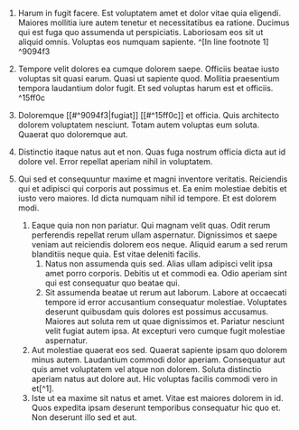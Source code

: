 1. Harum in fugit facere. Est voluptatem amet et dolor vitae quia eligendi. Maiores mollitia iure autem tenetur et necessitatibus ea ratione. Ducimus qui est fuga quo assumenda ut perspiciatis. Laboriosam eos sit ut aliquid omnis. Voluptas eos numquam sapiente. ^[In line footnote 1] ^9094f3
2. Tempore velit dolores ea cumque dolorem saepe. Officiis beatae iusto voluptas sit quasi earum. Quasi ut sapiente quod. Mollitia praesentium tempora laudantium dolor fugit. Et sed voluptas harum est et officiis.
 ^15ff0c
3. Doloremque [[#^9094f3|fugiat]] [[#^15ff0c]] et officia. Quis architecto dolorem voluptatem nesciunt. Totam autem voluptas eum soluta. Quaerat quo doloremque aut.
4. Distinctio itaque natus aut et non. Quas fuga nostrum officia dicta aut id dolore vel. Error repellat aperiam nihil in voluptatem.
5. Qui sed et consequuntur maxime et magni inventore veritatis. Reiciendis qui et adipisci qui corporis aut possimus et. Ea enim molestiae debitis et iusto vero maiores. Id dicta numquam nihil id tempore. Et est dolorem modi.

	1. Eaque quia non non pariatur. Qui magnam velit quas. Odit rerum perferendis repellat rerum ullam aspernatur. Dignissimos et saepe veniam aut reiciendis dolorem eos neque. Aliquid earum a sed rerum blanditiis neque quia. Est vitae deleniti facilis.
		1. Natus non assumenda quis sed. Alias ullam adipisci velit ipsa amet porro corporis. Debitis ut et commodi ea. Odio aperiam sint qui est consequatur quo beatae qui.
		2. Sit assumenda beatae ut rerum aut laborum. Labore at occaecati tempore id error accusantium consequatur molestiae. Voluptates deserunt quibusdam quis dolores est possimus accusamus. Maiores aut soluta rem ut quae dignissimos et. Pariatur nesciunt velit fugiat autem ipsa. At excepturi vero cumque fugit molestiae aspernatur.
	2. Aut molestiae quaerat eos sed. Quaerat sapiente ipsam quo dolorem minus autem. Laudantium commodi dolor aperiam. Consequatur aut quis amet voluptatem vel atque non dolorem. Soluta distinctio aperiam natus aut dolore aut. Hic voluptas facilis commodi vero in et[^1].
	3. Iste ut ea maxime sit natus et amet. Vitae est maiores dolorem in id. Quos expedita ipsam deserunt temporibus consequatur hic quo et. Non deserunt illo sed et aut.
